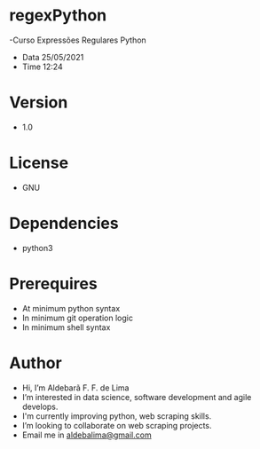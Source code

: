 # regexPython
-Curso Expressões Regulares Python
  - Data 25/05/2021
  - Time 12:24
# Version

- 1.0

# License

- GNU

# Dependencies

- python3
 
# Prerequires

- At minimum python syntax
- In minimum git operation logic
- In minimum shell syntax

# Author

- Hi, I’m Aldebarã F. F. de Lima
- I’m interested in data science, software development and agile develops.
- I'm currently improving python, web scraping skills.
- I’m looking to collaborate on web scraping projects.
- Email me in aldebalima@gmail.com

